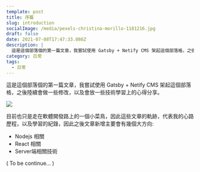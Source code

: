 ```yaml
---
template: post
title: 序篇
slug: introduction
socialImage: /media/pexels-christina-morillo-1181216.jpg
draft: false
date: 2021-07-08T17:47:33.086Z
description: |
  這是這個部落個的第一篇文章，我嘗試使用 Gatsby + Netify CMS 架起這個部落格，之後陸續會做一些修改，以及會放一些技術學習上的心得。
category: 日常
tags:
  - 日常
---
```

這是這個部落個的第一篇文章，我嘗試使用 Gatsby + Netify CMS 架起這個部落格，之後陸續會做一些修改，以及會放一些技術學習上的心得分享。

![](/media/pexels-christina-morillo-1181216.jpg)

目前也只是走在軟體開發路上的一個小菜鳥，因此這些文章的軌跡，代表我的心路歷程，以及學習的紀錄，因此之後文章新增主要會有幾個大方向:

* Nodejs 相關
* React 相關
* Server端相關技術

( To be continue... )